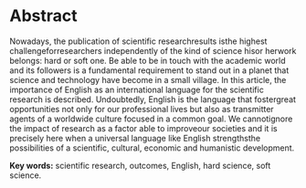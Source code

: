 # Abstract

Nowadays, the publication of scientific researchresults isthe highest challengeforresearchers independently of the kind of science hisor herwork belongs: hard or soft one. Be able to be in touch with the academic world and its followers is a fundamental requirement to stand out in a planet that science and technology have become in a small village. In this article, the importance of English as an international language for the scientific research is described. Undoubtedly, English is the language that fostergreat opportunities not only for our professional lives but also as transmitter agents of a worldwide culture focused in a common goal. We cannotignore the impact of research as a factor able to improveour societies and it is precisely here when a universal language like English strengthsthe possibilities of a scientific, cultural, economic and humanistic development.

**Key words:** scientific research, outcomes, English, hard science, soft science.
